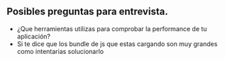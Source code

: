 ## Posibles preguntas para entrevista.

-   ¿Que herramientas utilizas para comprobar la performance de tu aplicación?
-   Si te dice que los bundle de js que estas cargando son muy grandes como intentarias solucionarlo

